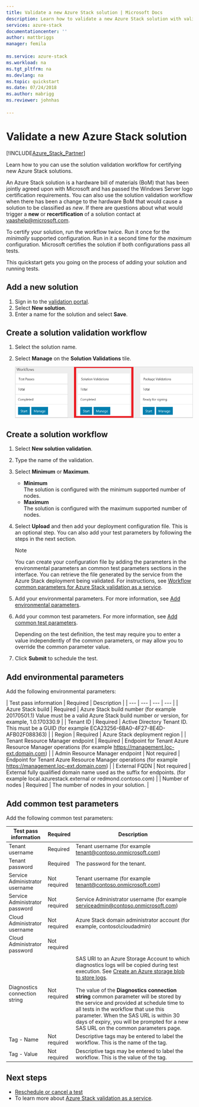 ```yaml
---
title: Validate a new Azure Stack solution | Microsoft Docs
description: Learn how to validate a new Azure Stack solution with validation as a service.
services: azure-stack
documentationcenter: ''
author: mattbriggs
manager: femila

ms.service: azure-stack
ms.workload: na
ms.tgt_pltfrm: na
ms.devlang: na
ms.topic: quickstart
ms.date: 07/24/2018
ms.author: mabrigg
ms.reviewer: johnhas

---
```


# Validate a new Azure Stack solution

[!INCLUDE[Azure_Stack_Partner](./includes/azure-stack-partner-appliesto.md)]

Learn how to you can use the solution validation workflow for certifying new Azure Stack solutions.

An Azure Stack solution is a hardware bill of materials (BoM) that has been jointly agreed upon with Microsoft and has passed the Windows Server logo certification requirements. You can also use the solution validation workflow when there has been a change to the hardware BoM that would cause a solution to be classified as *new*. If there are questions about what would trigger a **new** or **recertification** of a solution contact at [vaashelp@microsoft.com](mailto:vaashelp@microsoft.com).

To certify your solution, run the workflow twice. Run it once for the *minimally* supported configuration. Run in it a second time for the *maximum* configuration. Microsoft certifies the solution if both configurations pass all tests.

This quickstart gets you going on the process of adding your solution and running tests.

## Add a new solution

1. Sign in to the [validation portal](https://azurestackvalidation.com).
2. Select **New solution**.
3. Enter a name for the solution and select **Save**.

## Create a solution validation workflow

1. Select the solution name.
2. Select **Manage** on the **Solution Validations** tile.

    ![Solution Validations](media/image2.png)

## Create a solution workflow

1. Select **New solution validation**.
2. Type the name of the validation.
3. Select **Minimum** or **Maximum**.  
    - **Minimum**  
    The solution is configured with the minimum supported number of nodes.  
    - **Maximum**  
    The solution is configured with the maximum supported number of nodes.
4. Select **Upload** and then add your deployment configuration file. This is an optional step. You can also add your test parameters by following the steps in the next section.

    > [!note]  
    > You can create your configuration file by adding the parameters in the environmental parameters an common test parameters sections in the interface. You can retrieve the file generated by the service from the Azure Stack deployment being validated. For instructions, see [Workflow common parameters for Azure Stack validation as a service](azure-stack-vaas-parameters.md).

5. Add your environmental parameters. For more information, see [Add environmental parameters](#add-environmental-parameters).
6. Add your common test parameters. For more information, see [Add common test parameters](#add-common-test-parameters).

    Depending on the test definition, the test may require you to enter a value independently of the common parameters, or may allow you to override the common parameter value.

7. Click **Submit** to schedule the test.

## Add environmental parameters

Add the following environmental parameters:

| Test pass information | Required | Description |
| --- | --- | --- | --- |
| Azure Stack build | Required | Azure Stack build number (for example 20170501.1) Value must be a valid Azure Stack build number or version, for example, 1.0.170330.9 |
| Tenant ID | Required | Active Directory Tenant ID. This must be a GUID (for example ECA23256-6BA0-4F27-8E4D-AFB02F088363) |
| Region | Required | Azure Stack deployment region |
| Tenant Resource Manager endpoint | Required | Endpoint for Tenant Azure Resource Manager operations (for example https://management.loc-ext.domain.com) |
| Admin Resource Manager endpoint | Not required | Endpoint for Tenant Azure Resource Manager operations (for example https://management.loc-ext.domain.com) |
| External FQDN | Not required | External fully qualified domain name used as the suffix for endpoints. (for example local.azurestack.external or redmond.contoso.com) |
| Number of nodes | Required | The number of nodes in your solution. |

## Add common test parameters

Add the following common test parameters:

| Test pass information | Required | Description |
| --- | --- | --- |
| Tenant username | Required | Tenant username (for example tenant@contoso.onmicrosoft.com) |
| Tenant password | Required | The password for the tenant. |
| Service Administrator username | Not required | Tenant username (for example tenant@contoso.onmicrosoft.com) |
| Service Administrator password | Not required | Service Administrator username (for example serviceadmin@contoso.onmicrosoft.com) |
| Cloud Administrator username | Not required | Azure Stack domain administrator account (for example, contoso\cloudadmin) |
| Cloud Administrator password | Not required | |
|  Diagnostics connection string | Not required | SAS URI to an Azure Storage Account to which diagnostics logs will be copied during test execution. See [Create an Azure storage blob to store logs](azure-stack-vaas-set-up-account.md#create-an-azure-storage-blob-to-store-logs). <br><br>The value of the **Diagnostics connection string** common parameter will be stored by the service and provided at schedule time to all tests in the workflow that use this parameter. When the SAS URL is within 30 days of expiry, you will be prompted for a new SAS URL on the common parameters page. |
| Tag - Name | Not required |  Descriptive tags may be entered to label the workflow. This is the name of the tag. |
| Tag - Value | Not required | Descriptive tags may be entered to label the workflow. This is the value of the tag. |

## Next steps

- [Reschedule or cancel a test](azure-stack-vaas-monitor-test.md#reschedule-a-test)
- To learn more about [Azure Stack validation as a service](https://docs.microsoft.com/azure/azure-stack/partner).